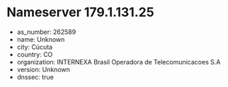 # Nameserver 179.1.131.25

* as_number: 262589
* name: Unknown
* city: Cúcuta
* country: CO
* organization: INTERNEXA Brasil Operadora de Telecomunicacoes S.A
* version: Unknown
* dnssec: true

